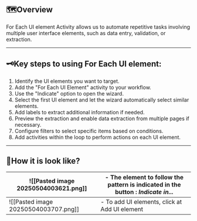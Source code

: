 ## 🗺️Overview 

For Each UI element Activity allows us to automate repetitive tasks involving multiple user interface elements, such as data entry, validation, or extraction.

___

## 🗝️Key steps to using For Each UI element:

1. Identify the UI elements you want to target.
2. Add the "For Each UI Element" activity to your workflow.
3. Use the "Indicate" option to open the wizard.
4. Select the first UI element and let the wizard automatically select similar elements.
5. Add labels to extract additional information if needed.
6. Preview the extraction and enable data extraction from multiple pages if necessary.
7. Configure filters to select specific items based on conditions.
8. Add activities within the loop to perform actions on each UI element.

---

## 🤔How it is look like?

| ![[Pasted image 20250504003621.png]] | - The element to follow the pattern is indicated in the button : _Indicate in..._ |
| ------------------------------------ | --------------------------------------------------------------------------------- |
| ![[Pasted image 20250504003707.png]] | - To add UI elements, click at Add UI element                                     |

